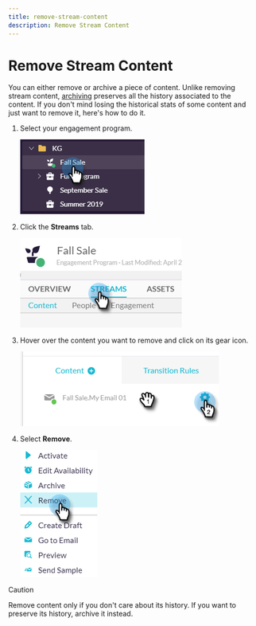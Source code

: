 ```yaml
---
title: remove-stream-content
description: Remove Stream Content
---
```


# Remove Stream Content

You can either remove or archive a piece of content. Unlike removing stream content, [archiving](/help/sky/archive-and-unarchive-stream-content.md) preserves all the history associated to the content. If you don't mind losing the historical stats of some content and just want to remove it, here's how to do it.

1. Select your engagement program.

   ![Image One](/help/sky/assets/engagement-programs/remove-stream-content/remove-stream-content-1.png)

1. Click the **Streams** tab.

   ![Image Two](/help/sky/assets/engagement-programs/remove-stream-content/remove-stream-content-2.png)

1. Hover over the content you want to remove and click on its gear icon.

   ![Image Three](/help/sky/assets/engagement-programs/remove-stream-content/remove-stream-content-3.png)

1. Select **Remove**.

   ![Image Four](/help/sky/assets/engagement-programs/remove-stream-content/remove-stream-content-4.png)

>[!CAUTION]
>
>Remove content only if you don't care about its history. If you
>want to preserve its history, archive it instead.
